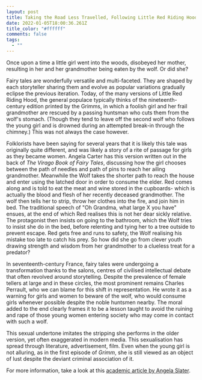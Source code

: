 ```yaml
---
layout: post
title: Taking the Road Less Travelled, Following Little Red Riding Hood
date: 2022-01-05T18:00:36.261Z
title_color: "#ffffff"
comments: false
tags:
  - ""
---
```

Once upon a time a little girl went into the woods, disobeyed her mother, resulting in her and her grandmother being eaten by the wolf. Or did she?

Fairy tales are wonderfully versatile and multi-faceted. They are shaped by each storyteller sharing them and evolve as popular variations gradually eclipse the previous iteration. Today, of the many versions of Little Red Riding Hood, the general populace typically thinks of the nineteenth-century edition printed by the Grimms, in which a foolish girl and her frail grandmother are rescued by a passing huntsman who cuts them from the wolf's stomach. (Though they tend to leave off the second wolf who follows the young girl and is drowned during an attempted break-in through the chimney.) This was not always the case however.

Folklorists have been saying for several years that it is likely this tale was originally quite different, and was likely a story of a rite of passage for girls as they became women. Angela Carter has this version written out in the back of *The Virago Book of Fairy Tales*, discussing how the girl chooses between the path of needles and path of pins to reach her ailing grandmother. Meanwhile the Wolf takes the shorter path to reach the house and enter using the latched door in order to consume the elder. Red comes along and is told to eat the meat and wine stored in the cupboards- which is actually the blood and flesh of her recently deceased grandmother. The wolf then tells her to strip, throw her clothes into the fire, and join him in bed. The traditional speech of "Oh Grandma, what large X you have" ensues, at the end of which Red realises this is not her dear sickly relative. The protagonist then insists on going to the bathroom, which the Wolf tries to insist she do in the bed, before relenting and tying her to a tree outside to prevent escape. Red gets free and runs to safety, the Wolf realising his mistake too late to catch his prey. So how did she go from clever youth drawing strength and wisdom from her grandmother to a clueless treat for a predator?

In seventeenth-century France, fairy tales were undergoing a transformation thanks to the salons, centres of civilised intellectual debate that often revolved around storytelling. Despite the prevalence of female tellers at large and in these circles, the most prominent remains Charles Perrault, who we can blame for this shift in representation. He wrote it as a warning for girls and women to beware of the wolf, who would consume girls whenever possible despite the noble huntsmen nearby. The moral added to the end clearly frames it to be a lesson taught to avoid the ruining and rape of those young women entering society who may come in contact with such a wolf. 

This sexual undertone imitates the stripping she performs in the older version, yet often exaggerated in modern media. This sexualisation has spread through literature, advertisement, film. Even when the young girl is not alluring, as in the first episode of *Grimm*, she is still viewed as an object of lust despite the deviant criminal association of it.

For more information, take a look at this [academic article by Angela Slater](https://www.angelaslatter.com/little-red-riding-hood-%E2%80%93-life-off-the-path/#:~:text=There%20is%20no%20exact%20explanation%20of%20the%20difference,periods%20of%20growth%20in%20a%20young%20girl%E2%80%99s%20life.).